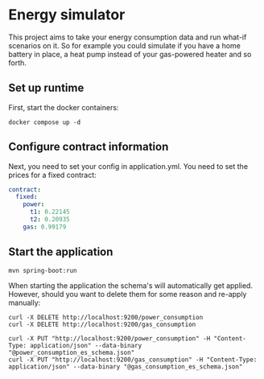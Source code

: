 # Energy simulator
This project aims to take your energy consumption data and run what-if scenarios on it. So for
example you could simulate if you have a home battery in place, a heat pump instead of your
gas-powered heater and so forth.

## Set up runtime
First, start the docker containers:
```
docker compose up -d
```

## Configure contract information
Next, you need to set your config in application.yml. You need to set the prices for a fixed contract:

```yaml
contract:
  fixed:
    power:
      t1: 0.22145
      t2: 0.20935
    gas: 0.99179
```

## Start the application
```
mvn spring-boot:run
```

When starting the application the schema's will automatically get applied. However, should
you want to delete them for some reason and re-apply manually:

```shell
curl -X DELETE http://localhost:9200/power_consumption
curl -X DELETE http://localhost:9200/gas_consumption

curl -X PUT "http://localhost:9200/power_consumption" -H "Content-Type: application/json" --data-binary "@power_consumption_es_schema.json"
curl -X PUT "http://localhost:9200/gas_consumption" -H "Content-Type: application/json" --data-binary "@gas_consumption_es_schema.json"
```
